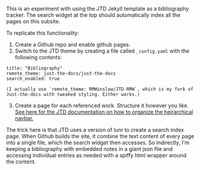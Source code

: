 
This is an experiment with using the JTD Jekyll template as a bibliography tracker.
The search widget at the top should automatically index all the pages on this subsite. 

To replicate this functionality:

1. Create a Github repo and enable github pages.
2. Switch to the JTD theme by creating a file called `_config.yaml` with the following contents:

```
title: "Bibliography"
remote_theme: just-the-docs/just-the-docs
search_enabled: true
```

    (I actually use `remote_theme: RMWinslow/JTD-RMW`, which is my fork of Just-the-docs with tweaked styling. Either works.)
3. Create a page for each referenced work. Structure it however you like. [See here for the JTD documentation on how to organize the heirarchical navbar.](https://just-the-docs.github.io/just-the-docs/docs/navigation-structure/#pages-with-children)

The trick here is that JTD uses a version of lunr to create a search index page. When Github builds the site, it combine the text content of every page into a single file, which the search widget then accesses. 
So indirectly, I'm keeping a bibliography with embedded notes in a giant json file and accessing individual entries as needed with a spiffy html wrapper around the content.


